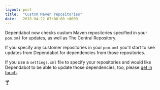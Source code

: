 ```yaml
---
layout: post
title:  "Custom Maven repositories"
date:   2018-04-22 07:00:00 +0000
---
```


Dependabot now checks custom Maven repositories specified in your `pom.xml` for
updates, as well as The Central Repository.

If you specify any customer repositories in your `pom.xml` you'll start to see
updates from Dependabot for dependencies from those repositories.

If you use a `settings.xml` file to specify your repositories and would like
Dependabot to be able to update those dependencies, too, please
[get in touch][get-in-touch].

🍸

[get-in-touch]: mailto:support@dependabot.com
